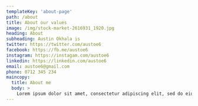 ```yaml
---
templateKey: 'about-page'
path: /about
title: About our values
image: /img/stock-market-2616931_1920.jpg
heading: About
subheading: Austin Okhala is
twitter: https://twitter.com/austoe6
facebook: https://fb.me/austoe6
instagram: https://instagam.com/austoe6
linkedin: https://linkedin.com/austoe6
email: austoe6@gmail.com
phone: 0712 345 234
maincopy:
  title: About me
  body: >
    Lorem ipsum dolor sit amet, consectetur adipiscing elit, sed do eiusmod tempor incididunt ut labore et dolore magna aliqua. Ut enim ad minim veniam, quis nostrud exercitation ullamco laboris nisi ut aliquip ex ea commodo consequat. Duis aute irure dolor in reprehenderit in voluptate velit esse cillum dolore eu fugiat nulla pariatur. Excepteur sint occaecat cupidatat non proident, sunt in culpa qui officia deserunt mollit anim id est laborum.
---
```

